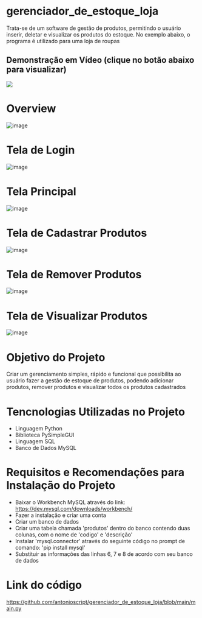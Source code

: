 # gerenciador_de_estoque_loja
 Trata-se de um software de gestão de produtos, permitindo o usuário inserir, deletar e visualizar os produtos do estoque. No exemplo abaixo, o programa é utilizado para uma loja de roupas
 
 ## Demonstração em Vídeo (clique no botão abaixo para visualizar)
[<img src="https://img.shields.io/badge/YouTube-FF0000?style=for-the-badge&logo=youtube&logoColor=white">](https://www.youtube.com/watch?v=ehcemWT8VCU)

 # Overview
![image](https://user-images.githubusercontent.com/10932478/170830913-1201657d-5622-46f0-a30a-f62bfbd066ab.png)

 # Tela de Login
 ![image](https://user-images.githubusercontent.com/10932478/170830982-d88dab31-6b56-4199-82d0-38f4bd980de9.png)
 # Tela Principal
 ![image](https://user-images.githubusercontent.com/10932478/170830913-1201657d-5622-46f0-a30a-f62bfbd066ab.png)
 # Tela de Cadastrar Produtos
 ![image](https://user-images.githubusercontent.com/10932478/170831159-2e82d63e-12fe-40f4-9dde-d6702c8ef612.png)
 # Tela de Remover Produtos
 ![image](https://user-images.githubusercontent.com/10932478/170831277-4c9adb91-914f-424b-8437-b04770c98204.png)
# Tela de Visualizar Produtos
![image](https://user-images.githubusercontent.com/10932478/170831327-e012b7ab-fd1d-4b2f-adcc-d26f4b2f486e.png)

# Objetivo do Projeto
Criar um gerenciamento simples, rápido e funcional que possibilita ao usuário fazer a gestão de estoque de produtos, podendo adicionar produtos, remover produtos e visualizar todos os produtos cadastrados

# Tencnologias Utilizadas no Projeto
- Linguagem Python
- Biblioteca PySimpleGUI 
- Linguagem SQL
- Banco de Dados MySQL

# Requisitos e Recomendações para Instalação do Projeto
- Baixar o Workbench MySQL através do link: https://dev.mysql.com/downloads/workbench/
- Fazer a instalação e criar uma conta
- Criar um banco de dados
- Criar uma tabela chamada 'produtos' dentro do banco contendo duas colunas, com o nome de 'codigo' e 'descrição'
- Instalar 'mysql.connector' através do seguinte código no prompt de comando: 'pip install mysql'
- Substituir as informações das linhas 6, 7 e 8 de acordo com seu banco de dados

# Link do código
https://github.com/antonioscript/gerenciador_de_estoque_loja/blob/main/main.py

